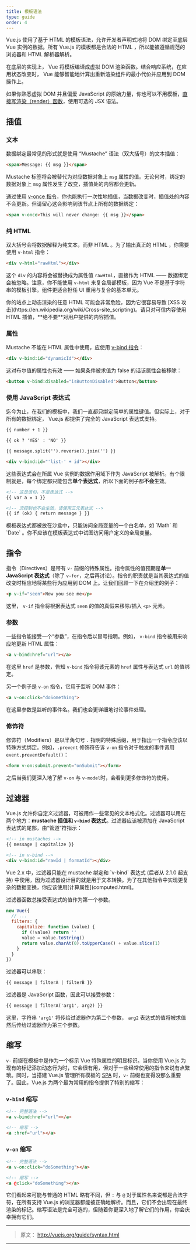```yaml
---
title: 模板语法
type: guide
order: 4
---
```


Vue.js 使用了基于 HTML 的模板语法，允许开发者声明式地将 DOM 绑定至底层 Vue 实例的数据。所有 Vue.js 的模板都是合法的 HTML ，所以能被遵循规范的浏览器和 HTML 解析器解析。

在底层的实现上， Vue 将模板编译成虚拟 DOM 渲染函数。结合响应系统，在应用状态改变时， Vue 能够智能地计算出重新渲染组件的最小代价并应用到 DOM 操作上。

如果你熟悉虚拟 DOM 并且偏爱 JavaScript 的原始力量，你也可以不用模板，[直接写渲染（render）函数](render-function.html)，使用可选的 JSX 语法。

## 插值

### 文本

数据绑定最常见的形式就是使用 “Mustache” 语法（双大括号）的文本插值：

``` html
<span>Message: {{ msg }}</span>
```

Mustache 标签将会被替代为对应数据对象上 `msg` 属性的值。无论何时，绑定的数据对象上 `msg` 属性发生了改变，插值处的内容都会更新。

通过使用 [v-once 指令](../api/#v-once)，你也能执行一次性地插值，当数据改变时，插值处的内容不会更新。但请留心这会影响到该节点上所有的数据绑定：

``` html
<span v-once>This will never change: {{ msg }}</span>
```

### 纯 HTML

双大括号会将数据解释为纯文本，而非 HTML 。为了输出真正的 HTML ，你需要使用 `v-html` 指令：

``` html
<div v-html="rawHtml"></div>
```

这个 `div` 的内容将会被替换成为属性值 `rawHtml`，直接作为 HTML —— 数据绑定会被忽略。注意，你不能使用 `v-html` 来复合局部模板，因为 Vue 不是基于字符串的模板引擎。组件更适合担任 UI 重用与复合的基本单元。

<p class="tip">你的站点上动态渲染的任意 HTML 可能会非常危险，因为它很容易导致 [XSS 攻击](https://en.wikipedia.org/wiki/Cross-site_scripting)。请只对可信内容使用 HTML 插值，**绝不要**对用户提供的内容插值。</p>

### 属性

Mustache 不能在 HTML 属性中使用，应使用 [v-bind 指令](../api/#v-bind)：

``` html
<div v-bind:id="dynamicId"></div>
```

这对布尔值的属性也有效 —— 如果条件被求值为 false 的话该属性会被移除：

``` html
<button v-bind:disabled="isButtonDisabled">Button</button>
```

### 使用 JavaScript 表达式

迄今为止，在我们的模板中，我们一直都只绑定简单的属性键值。但实际上，对于所有的数据绑定， Vue.js 都提供了完全的 JavaScript 表达式支持。

``` html
{{ number + 1 }}

{{ ok ? 'YES' : 'NO' }}

{{ message.split('').reverse().join('') }}

<div v-bind:id="'list-' + id"></div>
```

这些表达式会在所属 Vue 实例的数据作用域下作为 JavaScript 被解析。有个限制就是，每个绑定都只能包含**单个表达式**，所以下面的例子都**不会**生效。

``` html
<!-- 这是语句，不是表达式 -->
{{ var a = 1 }}

<!-- 流控制也不会生效，请使用三元表达式 -->
{{ if (ok) { return message } }}
```

<p class="tip">模板表达式都被放在沙盒中，只能访问全局变量的一个白名单，如 `Math` 和 `Date` 。你不应该在模板表达式中试图访问用户定义的全局变量。</p>


## 指令

指令（Directives）是带有 `v-` 前缀的特殊属性。指令属性的值预期是**单一 JavaScript 表达式**（除了 `v-for`，之后再讨论）。指令的职责就是当其表达式的值改变时相应地将某些行为应用到 DOM 上。让我们回顾一下在介绍里的例子：

``` html
<p v-if="seen">Now you see me</p>
```

这里， `v-if` 指令将根据表达式 `seen` 的值的真假来移除/插入 `<p>` 元素。

### 参数

一些指令能接受一个“参数”，在指令后以冒号指明。例如， `v-bind` 指令被用来响应地更新 HTML 属性：

``` html
<a v-bind:href="url"></a>
```

在这里 `href` 是参数，告知 `v-bind` 指令将该元素的 `href` 属性与表达式 `url` 的值绑定。

另一个例子是 `v-on` 指令，它用于监听 DOM 事件：

``` html
<a v-on:click="doSomething">
```

在这里参数是监听的事件名。我们也会更详细地讨论事件处理。

### 修饰符

修饰符（Modifiers）是以半角句号 `.` 指明的特殊后缀，用于指出一个指令应该以特殊方式绑定。例如，`.prevent` 修饰符告诉 `v-on` 指令对于触发的事件调用 `event.preventDefault()`：

``` html
<form v-on:submit.prevent="onSubmit"></form>
```

之后当我们更深入地了解 `v-on` 与 `v-model`时，会看到更多修饰符的使用。

## 过滤器

Vue.js 允许你自定义过滤器，可被用作一些常见的文本格式化。过滤器可以用在两个地方：**mustache 插值和 `v-bind` 表达式**。过滤器应该被添加在 JavaScript 表达式的尾部，由“管道”符指示：

``` html
<!-- in mustaches -->
{{ message | capitalize }}

<!-- in v-bind -->
<div v-bind:id="rawId | formatId"></div>
```

<p class="tip">Vue 2.x 中，过滤器只能在 mustache 绑定和 `v-bind` 表达式 (后者从 2.1.0 起支持) 中使用，因为过滤器设计目的就是用于文本转换。为了在其他指令中实现更复杂的数据变换，你应该使用[计算属性](computed.html)。</p>

过滤器函数总接受表达式的值作为第一个参数。

``` js
new Vue({
  // ...
  filters: {
    capitalize: function (value) {
      if (!value) return ''
      value = value.toString()
      return value.charAt(0).toUpperCase() + value.slice(1)
    }
  }
})
```

过滤器可以串联：

``` html
{{ message | filterA | filterB }}
```

过滤器是 JavaScript 函数，因此可以接受参数：

``` html
{{ message | filterA('arg1', arg2) }}
```


这里，字符串 `'arg1'` 将传给过滤器作为第二个参数， `arg2` 表达式的值将被求值然后传给过滤器作为第三个参数。

## 缩写

`v-` 前缀在模板中是作为一个标示 Vue 特殊属性的明显标识。当你使用 Vue.js 为现有的标记添加动态行为时，它会很有用，但对于一些经常使用的指令来说有点繁琐。同时，当搭建 Vue.js 管理所有模板的 [SPA](https://en.wikipedia.org/wiki/Single-page_application) 时，`v-` 前缀也变得没那么重要了。因此，Vue.js 为两个最为常用的指令提供了特别的缩写：

### `v-bind` 缩写

``` html
<!-- 完整语法 -->
<a v-bind:href="url"></a>

<!-- 缩写 -->
<a :href="url"></a>
```

### `v-on` 缩写

``` html
<!-- 完整语法 -->
<a v-on:click="doSomething"></a>

<!-- 缩写 -->
<a @click="doSomething"></a>
```

它们看起来可能与普通的 HTML 略有不同，但 `:` 与 `@` 对于属性名来说都是合法字符，在所有支持 Vue.js 的浏览器都能被正确地解析。而且，它们不会出现在最终渲染的标记。缩写语法是完全可选的，但随着你更深入地了解它们的作用，你会庆幸拥有它们。

***

> 原文： http://vuejs.org/guide/syntax.html

***
